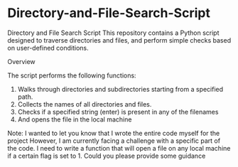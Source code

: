 # Directory-and-File-Search-Script

Directory and File Search Script
This repository contains a Python script designed to traverse directories and files, and perform simple checks based on user-defined conditions.


Overview


The script performs the following functions:
1.	Walks through directories and subdirectories starting from a specified path.
2.	Collects the names of all directories and files.
3.	Checks if a specified string (enter) is present in any of the filenames
4.	And opens the file in the local machine 

Note:  I wanted to let you know that I wrote the entire code myself for the project However, I am currently facing a challenge with a specific part of the code. I need to write a function that will open a file on any local machine if a certain flag is set to 1. Could you please provide some guidance


